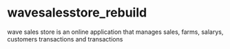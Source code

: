 # wavesalesstore_rebuild
wave sales store is an online application that manages sales, farms, salarys, customers transactions and transactions
